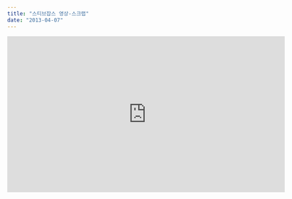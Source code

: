 ```yaml
---
title: "스티브잡스 영상-스크랩"
date: "2013-04-07"
---
```


<iframe src="https://www.facebook.com/video/embed?video_id=10151617171819703" width="640" height="360" frameborder="0"></iframe>
